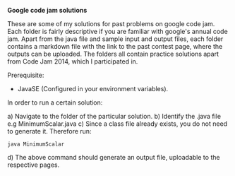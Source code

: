 **Google code jam solutions**

These are some of my solutions for past problems on google code jam. Each folder is fairly descriptive if you are familiar with google's annual code jam. Apart from the java file and sample input and output files, each folder contains a markdown file with the link to the past contest page, where the outputs can be uploaded.
The folders all contain practice solutions apart from Code Jam 2014, which I participated in.

Prerequisite:

- JavaSE (Configured in your environment variables).

In order to run a certain solution:

a) Navigate to the folder of the particular solution.
b) Identify the .java file e.g MinimumScalar.java
c) Since a class file already exists, you do not need to generate it. Therefore run:

	java MinimumScalar

d) The above command should generate an output file, uploadable to the respective pages.
